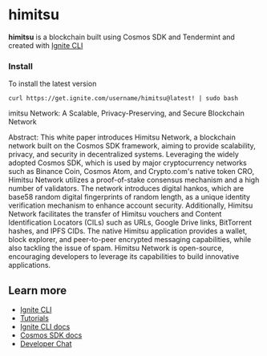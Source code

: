 # himitsu
**himitsu** is a blockchain built using Cosmos SDK and Tendermint and 
created with [Ignite CLI](https://ignite.com/cli)


### Install
To install the latest version

```
curl https://get.ignite.com/username/himitsu@latest! | sudo bash
```

imitsu Network: A Scalable, Privacy-Preserving, and Secure Blockchain 
Network

Abstract:
This white paper introduces Himitsu Network, a blockchain network built on 
the Cosmos SDK framework, aiming to provide scalability, privacy, and 
security in decentralized systems. Leveraging the widely adopted Cosmos 
SDK, which is used by major cryptocurrency networks such as Binance Coin, 
Cosmos Atom, and Crypto.com's native token CRO, Himitsu Network utilizes a 
proof-of-stake consensus mechanism and a high number of validators. The 
network introduces digital hankos, which are base58 random digital 
fingerprints of random length, as a unique identity verification mechanism 
to enhance account security. Additionally, Himitsu Network facilitates the 
transfer of Himitsu vouchers and Content Identification Locators (CILs) 
such as URLs, Google Drive links, BitTorrent hashes, and IPFS CIDs. The 
native Himitsu application provides a wallet, block explorer, and 
peer-to-peer encrypted messaging capabilities, while also tackling the 
issue of spam. Himitsu Network is open-source, encouraging developers to 
leverage its capabilities to build innovative applications.




## Learn more

- [Ignite CLI](https://ignite.com/cli)
- [Tutorials](https://docs.ignite.com/guide)
- [Ignite CLI docs](https://docs.ignite.com)
- [Cosmos SDK docs](https://docs.cosmos.network)
- [Developer Chat](https://discord.gg/ignite)
